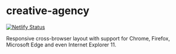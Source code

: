 # creative-agency

[![Netlify Status](https://api.netlify.com/api/v1/badges/85a4ee94-f113-464c-819b-f509ab6a70eb/deploy-status)](https://leonidshatilo-creative-agency.netlify.app/)

Responsive cross-browser layout with support for Chrome, Firefox, Microsoft Edge and even Internet Explorer 11.
